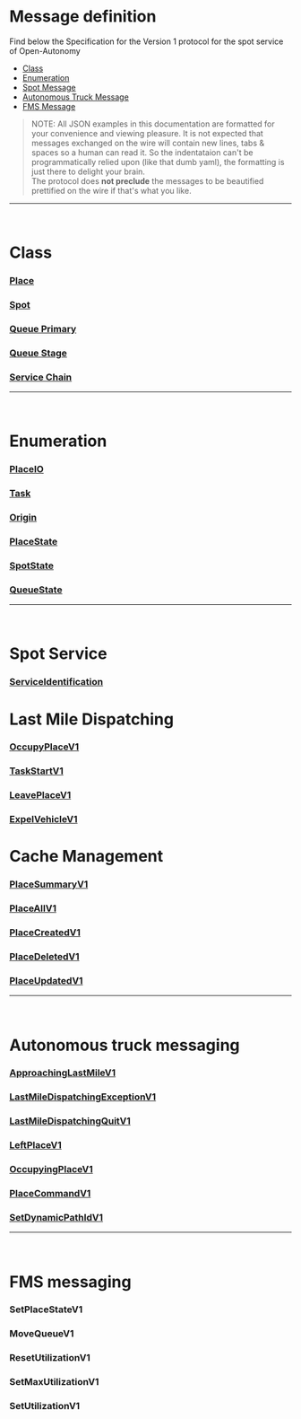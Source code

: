 # Message definition
Find below the Specification for the Version 1 protocol for the spot service of Open-Autonomy
- [Class](#class)
- [Enumeration](#enumeration)
- [Spot Message](#spot-service)
- [Autonomous Truck Message](#Autonomous-truck-messaging)
- [FMS Message](#fms-messaging)

> NOTE: All JSON examples in this documentation are formatted for your convenience and viewing pleasure.  It is not expected that messages exchanged on the wire will contain new lines, tabs & spaces so a human can read it. So the indentataion can't be programmatically relied upon (like that dumb yaml), the formatting is just there to delight your brain. <br> The protocol does **not preclude** the messages to be beautified prettified on the wire if that's what you like.
---

<br>

# Class
### [Place](class_PlaceV1.md#place)
### [Spot](class_PlaceV1.md#spotv1)
### [Queue Primary](class_PlaceV1.md#primaryqueuespotv1)
### [Queue Stage](class_PlaceV1.md#queuestagespotv1)
### [Service Chain](class_PlaceV1.md#servicechain)
---

<br>

# Enumeration
### [PlaceIO](enum_Place.md#placeio-enumeration)
### [Task](enum_Place.md#task-enumeration)
### [Origin](enum_Place.md#origin-enumeration)
### [PlaceState](enum_Place.md#placestate-enumeration)
### [SpotState](enum_Place.md#spotstate-enumeration)
### [QueueState](enum_Place.md#queuestate-enumeration)
---

<br>

# Spot Service
### [ServiceIdentification](ServiceIdentification.md)
# Last Mile Dispatching
### [OccupyPlaceV1](OccupyPlaceV1.md)
### [TaskStartV1](TaskStartV1.md)
### [LeavePlaceV1](LeavePlaceV1.md)
### [ExpelVehicleV1](ExpelVehicleV1.md)
# Cache Management
### [PlaceSummaryV1](PlaceSummaryV1.md)
### [PlaceAllV1](PlaceAllV1.md)
### [PlaceCreatedV1](PlaceCreatedV1.md)
### [PlaceDeletedV1](PlaceDeletedV1.md)
### [PlaceUpdatedV1](PlaceUpdatedV1.md)
---

<br>

# Autonomous truck messaging
### [ApproachingLastMileV1](ApproachingLastMileV1.md)
### [LastMileDispatchingExceptionV1](LastMileDispatchingExceptionV1.md)
### [LastMileDispatchingQuitV1](LastMileDispatchingQuitV1.md)
### [LeftPlaceV1](LeftPlaceV1.md)
### [OccupyingPlaceV1](OccupyingPlaceV1.md)
### [PlaceCommandV1](PlaceCommandV1.md)
### [SetDynamicPathIdV1](SetDynamicPathIDV1.md)
---

<br>

# FMS messaging
### SetPlaceStateV1
### MoveQueueV1
### ResetUtilizationV1
### SetMaxUtilizationV1
### SetUtilizationV1
